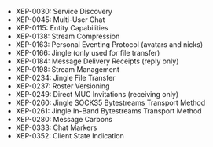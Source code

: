 * XEP-0030: Service Discovery
* XEP-0045: Multi-User Chat
* XEP-0115: Entity Capabilities
* XEP-0138: Stream Compression
* XEP-0163: Personal Eventing Protocol (avatars and nicks)
* XEP-0166: Jingle (only used for file transfer)
* XEP-0184: Message Delivery Receipts (reply only)
* XEP-0198: Stream Management
* XEP-0234: Jingle File Transfer
* XEP-0237: Roster Versioning
* XEP-0249: Direct MUC Invitations (receiving only)
* XEP-0260: Jingle SOCKS5 Bytestreams Transport Method
* XEP-0261: Jingle In-Band Bytestreams Transport Method
* XEP-0280: Message Carbons
* XEP-0333: Chat Markers
* XEP-0352: Client State Indication
